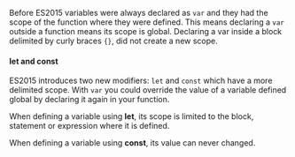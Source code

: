 Before ES2015 variables were always declared as `var` and they had the scope of the function where they were defined. 
This means declaring a `var` outside a function means its scope is global. Declaring a var inside a block delimited by curly braces `{}`, did not create a new scope. 

#### let and const

ES2015 introduces two new modifiers: `let` and `const` which have a more delimited scope. With `var` you could override the value of a variable defined global by declaring it again in your function.

 When defining a variable using **let**, its scope is limited to the block, statement or expression where it is defined.
 
 When defining a variable using **const**, its value can never changed. 
